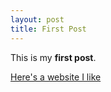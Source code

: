 ```yaml
---
layout: post
title: First Post
---
```


This is my **first post**.

[Here's a website I like](http://pinterest.com)
